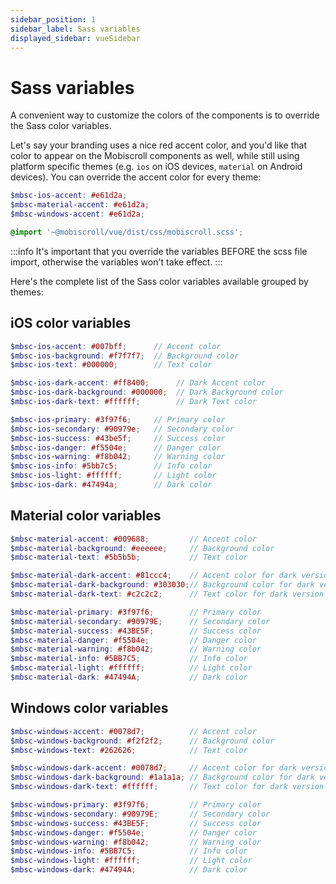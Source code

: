 ```yaml
---
sidebar_position: 1
sidebar_label: Sass variables
displayed_sidebar: vueSidebar
---
```


# Sass variables

A convenient way to customize the colors of the components is to override the Sass color variables.

Let's say your branding uses a nice red accent color, and you'd like that color to appear on the Mobiscroll components as well,
while still using platform specific themes (e.g. `ios` on iOS devices, `material` on Android devices).
You can override the accent color for every theme:

```scss
$mbsc-ios-accent: #e61d2a;
$mbsc-material-accent: #e61d2a;
$mbsc-windows-accent: #e61d2a;

@import '~@mobiscroll/vue/dist/css/mobiscroll.scss';
```

:::info
It's important that you override the variables BEFORE the scss file import, otherwise the variables won't take effect.
:::

Here's the complete list of the Sass color variables available grouped by themes:

## iOS color variables

```scss title="Available color variables and defaults for iOS"
$mbsc-ios-accent: #007bff;      // Accent color
$mbsc-ios-background: #f7f7f7;  // Background color
$mbsc-ios-text: #000000;        // Text color

$mbsc-ios-dark-accent: #ff8400;      // Dark Accent color
$mbsc-ios-dark-background: #000000;  // Dark Background color
$mbsc-ios-dark-text: #ffffff;        // Dark Text color

$mbsc-ios-primary: #3f97f6;     // Primary color
$mbsc-ios-secondary: #90979e;   // Secondary color
$mbsc-ios-success: #43be5f;     // Success color
$mbsc-ios-danger: #f5504e;      // Danger color
$mbsc-ios-warning: #f8b042;     // Warning color
$mbsc-ios-info: #5bb7c5;        // Info color
$mbsc-ios-light: #ffffff;       // Light color
$mbsc-ios-dark: #47494a;        // Dark color
```

## Material color variables

```scss title="Available color variables and defaults for Material"
$mbsc-material-accent: #009688;         // Accent color
$mbsc-material-background: #eeeeee;     // Background color
$mbsc-material-text: #5b5b5b;           // Text color

$mbsc-material-dark-accent: #81ccc4;    // Accent color for dark version
$mbsc-material-dark-background: #303030;// Background color for dark version
$mbsc-material-dark-text: #c2c2c2;      // Text color for dark version

$mbsc-material-primary: #3f97f6;        // Primary color
$mbsc-material-secondary: #90979E;      // Secondary color
$mbsc-material-success: #43BE5F;        // Success color
$mbsc-material-danger: #f5504e;         // Danger color
$mbsc-material-warning: #f8b042;        // Warning color
$mbsc-material-info: #5BB7C5;           // Info color
$mbsc-material-light: #ffffff;          // Light color
$mbsc-material-dark: #47494A;           // Dark color
```

## Windows color variables

```scss title="Available color variables and defaults for Windows"
$mbsc-windows-accent: #0078d7;          // Accent color
$mbsc-windows-background: #f2f2f2;      // Background color
$mbsc-windows-text: #262626;            // Text color

$mbsc-windows-dark-accent: #0078d7;     // Accent color for dark version
$mbsc-windows-dark-background: #1a1a1a; // Background color for dark version
$mbsc-windows-dark-text: #ffffff;       // Text color for dark version

$mbsc-windows-primary: #3f97f6;         // Primary color
$mbsc-windows-secondary: #90979E;       // Secondary color
$mbsc-windows-success: #43BE5F;         // Success color
$mbsc-windows-danger: #f5504e;          // Danger color
$mbsc-windows-warning: #f8b042;         // Warning color
$mbsc-windows-info: #5BB7C5;            // Info color
$mbsc-windows-light: #ffffff;           // Light color
$mbsc-windows-dark: #47494A;            // Dark color
```